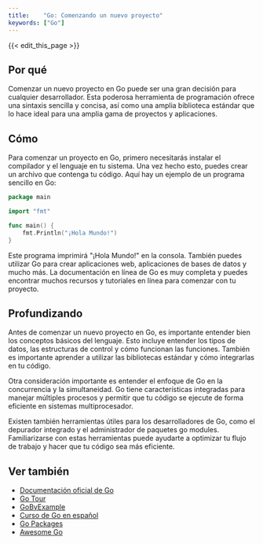 ```yaml
---
title:    "Go: Comenzando un nuevo proyecto"
keywords: ["Go"]
---
```


{{< edit_this_page >}}

## Por qué

Comenzar un nuevo proyecto en Go puede ser una gran decisión para cualquier desarrollador. Esta poderosa herramienta de programación ofrece una sintaxis sencilla y concisa, así como una amplia biblioteca estándar que lo hace ideal para una amplia gama de proyectos y aplicaciones.

## Cómo

Para comenzar un proyecto en Go, primero necesitarás instalar el compilador y el lenguaje en tu sistema. Una vez hecho esto, puedes crear un archivo que contenga tu código. Aquí hay un ejemplo de un programa sencillo en Go:

```Go 
package main

import "fmt"

func main() {
    fmt.Println("¡Hola Mundo!")
}
```

Este programa imprimirá "¡Hola Mundo!" en la consola. También puedes utilizar Go para crear aplicaciones web, aplicaciones de bases de datos y mucho más. La documentación en línea de Go es muy completa y puedes encontrar muchos recursos y tutoriales en línea para comenzar con tu proyecto.

## Profundizando

Antes de comenzar un nuevo proyecto en Go, es importante entender bien los conceptos básicos del lenguaje. Esto incluye entender los tipos de datos, las estructuras de control y cómo funcionan las funciones. También es importante aprender a utilizar las bibliotecas estándar y cómo integrarlas en tu código.

Otra consideración importante es entender el enfoque de Go en la concurrencia y la simultaneidad. Go tiene características integradas para manejar múltiples procesos y permitir que tu código se ejecute de forma eficiente en sistemas multiprocesador.

Existen también herramientas útiles para los desarrolladores de Go, como el depurador integrado y el administrador de paquetes go modules. Familiarizarse con estas herramientas puede ayudarte a optimizar tu flujo de trabajo y hacer que tu código sea más eficiente.

## Ver también

- [Documentación oficial de Go](https://golang.org/doc/)
- [Go Tour](https://tour.golang.org/welcome/1)
- [GoByExample](https://gobyexample.com/)
- [Curso de Go en español](https://go-tour-spanish.appspot.com/#1)
- [Go Packages](https://pkg.go.dev/)
- [Awesome Go](https://awesome-go.com/)